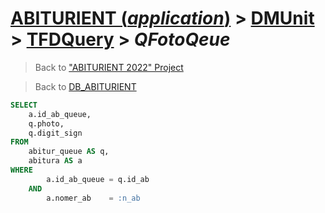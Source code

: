 # [ABITURIENT (*application*)](../../app_abiturient_2022.md) > [DMUnit](../DMUnit.md) > [TFDQuery](TDFQuery.md) > *QFotoQeue*

> Back to ["ABITURIENT 2022" Project](/README.md)

> Back to [DB_ABITURIENT](../../../db/db_abiturient_2022.md)

```sql
SELECT
    a.id_ab_queue,
    q.photo,
    q.digit_sign
FROM
    abitur_queue AS q,
    abitura AS a
WHERE
        a.id_ab_queue = q.id_ab
    AND
        a.nomer_ab    = :n_ab
```